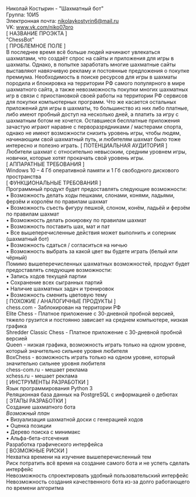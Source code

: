 Николай Костырин - "Шахматный бот"  
Группа: 10И5  
Электронная почта: nikolaykostyrin6@mail.ru  
VK: www.vk.com/niko07pro  
[ НАЗВАНИЕ ПРОЭКТА ]  
"ChessBot"  
[ ПРОБЛЕМНОЕ ПОЛЕ ]  
В последнее время всё больше людей начинают увлекаться шахматами, что создаёт спрос на сайты и приложения для игры в шахматы. Однако, в попытке заработать многие шахматные сайты выставляют навязчивую рекламу и постоянные предложения о покупке премиума. Необходимость в поиске ресурсов для игры в шахматы породила и блокировка на территории РФ самого популярного в мире шахматного сайта, а также невозможность покупки многих шахматных игр в связи с приостановкой своей работы на территории РФ сервисов для покупки компьютерных программ. Что же касается остальных приложений для игры в шахматы, то большинство из них либо платные, либо имеют пробный доступ на несколько дней, а платить за игру с шахматным ботом не хочется. Оставшиеся бесплатные приложения зачастую играют наравне с перворазрядниками / мастерами спорта, однако не имеют возможности снизить уровень игры, чтобы людям, начинающим свой шахматный путь, и любителям шахмат было тоже интересно и полезно играть. 
[ ПОТЕНЦИАЛЬНАЯ АУДИТОРИЯ ]  
Любители шахмат с относительно невысоким, средним уровнем игры, новички, которые хотят прокачать свой уровень игры.  
[ АППАРАТНЫЕ ТРЕБОВАНИЯ ]  
Windows 10 – 4 Гб оперативной памяти и 1 Гб свободного дискового пространства  
[ ФУНКЦИОНАЛЬНЫЕ ТРЕБОВАНИЯ ]  
Программный продукт будет предоставлять следующие возможности:  
•	Возможность делать ходы пешками, слонами, конями, ладьями, ферзём и королём по правилам шахмат  
•	Возможность съесть фигуру пешкой, слоном, конём, ладьёй и ферзём по правилам шахмат  
•	Возможность делать рокировку по правилам шахмат  
•	Возможность поставить шах, мат и пат  
•	Все вышеперечисленные действия может выполнить и соперник (шахматный бот)  
•	Возможность сдаться / согласиться на ничью  
•	Возможность выбрать за какой цвет вы будете играть (белый или чёрный)  
Помимо вышеперечисленных шахматных возможностей, продукт будет предоставлять следующие возможности:  
•	Запись ходов текущей партии  
•	Сохранение всех сыгранных партий  
•	Наличие шахматных задач и тренировок  
•	Возможность сменить цветовую тему  
[ ПОХОЖИЕ / АНАЛОГИЧНЫЕ ПРОДУКТЫ ]  
chess.com - Заблокирован на территории РФ  
Elite Chess - Платное приложение с 30-дневной пробной версией, тяжело грузится и постоянно зависает на среднем компьютере, низкая графика  
Shredder Classic Chess - Платное приложение с 30-дневной пробной версией  
Queen - низкая графика, возможность играть только на одном уровне, который значительно сильнее уровня любителя  
BoxChess - возможность играть только на одном уровне, который значительно сильнее уровня любителя  
chess-com.ru - мешает реклама  
xchess.ru - мешает реклама  
[ ИНСТРУМЕНТЫ РАЗРАБОТКИ ]  
Язык программирования Python 3  
Реляционная база данных на PostgreSQL с информацией о дебютах  
[ ЭТАПЫ РАЗРАБОТКИ ]  
Создание шахматного бота  
*Возможный план*  
•	Визуализация шахматной доски с генерацией ходов  
•	Оценка позиции  
•	Дерево поиска с минимакс  
•	Альфа-бета-отсечения  
Разработка графического интерфейса  
[ ВОЗМОЖНЫЕ РИСКИ ]  
Нехватка времени на изучение вышеперечисленный тем  
Риск потратить всё время на создание самого бота и не успеть сделать интерфейс  
Невозможность спроектировать удобный пользовательский интерфейс  
Невозможность создания качественного бота из-за долго работающего по времени алгоритма  
